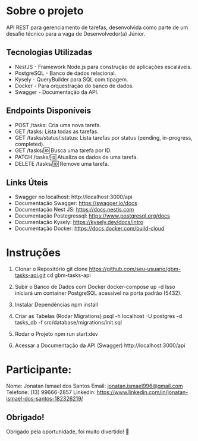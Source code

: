 # Sobre o projeto
API REST para gerenciamento de tarefas, desenvolvida como parte de um desafio técnico para a vaga de Desenvolvedor(a) Júnior.

## Tecnologias Utilizadas
- NestJS - Framework Node.js para construção de aplicações escaláveis.
- PostgreSQL - Banco de dados relacional.
- Kysely - QueryBuilder para SQL com tipagem.
- Docker - Para orquestração do banco de dados.
- Swagger - Documentação da API.

## Endpoints Disponíveis
- POST /tasks: Cria uma nova tarefa.
- GET /tasks: Lista todas as tarefas.
- GET /tasks/status/:status: Lista tarefas por status (pending, in-progress, completed).
- GET /tasks/:id: Busca uma tarefa por ID.
- PATCH /tasks/:id: Atualiza os dados de uma tarefa.
- DELETE /tasks/:id: Remove uma tarefa.

## Links Úteis
- Swagger no localhost: http://localhost:3000/api
- Documentação Swagger: https://swagger.io/docs
- Documentação Nest JS: https://docs.nestjs.com
- Documentação Postegressql: https://www.postgresql.org/docs
- Documentação Kysely: https://kysely.dev/docs/intro
- Documentação Docker: https://docs.docker.com/build-cloud

# Instruções
1. Clonar o Repositório
git clone https://github.com/seu-usuario/gbm-tasks-api.git
cd gbm-tasks-api

2. Subir o Banco de Dados com Docker
docker-compose up -d
Isso iniciará um container PostgreSQL acessível na porta padrão (5432).

3. Instalar Dependências
npm install

4. Criar as Tabelas (Rodar Migrations)
psql -h localhost -U postgres -d tasks_db -f src/database/migrations/init.sql

5. Rodar o Projeto
npm run start:dev

6. Acessar a Documentação da API (Swagger)
http://localhost:3000/api

# Participante:
Nome: Jonatan Ismael dos Santos
Email: jonatan.ismael996@gmail.com
Telefone: (13) 99666-2857
Linkedin: https://www.linkedin.com/in/jonatan-ismael-dos-santos-182326219/

## Obrigado!
Obrigado pela oportunidade, foi muito divertido! 🚀
